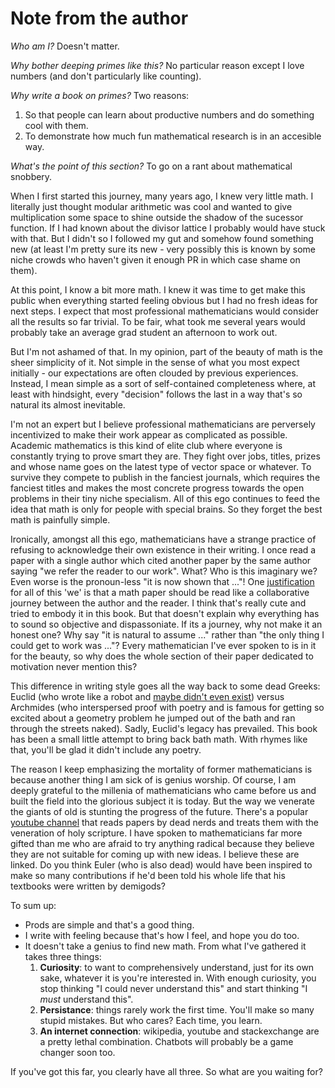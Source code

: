 # Note from the author

*Who am I?* Doesn't matter.

*Why bother deeping primes like this?* No particular reason except I love numbers (and don't particularly like counting).

*Why write a book on primes?* Two reasons:
1. So that people can learn about productive numbers and do something cool with them.
2. To demonstrate how much fun mathematical research is in an accesible way.

*What's the point of this section?* To go on a rant about mathematical snobbery.

When I first started this journey, many years ago, I knew very little math. I literally just thought modular arithmetic was cool and wanted to give multiplication some space to shine outside the shadow of the sucessor function. If I had known about the divisor lattice I probably would have stuck with that. But I didn't so I followed my gut and somehow found something new (at least I'm pretty sure its new - very possibly this is known by some niche crowds who haven't given it enough PR in which case shame on them).

At this point, I know a bit more math. I knew it was time to get make this public when everything started feeling obvious but I had no fresh ideas for next steps. I expect that most professional mathematicians would consider all the results so far trivial. To be fair, what took me several years would probably take an average grad student an afternoon to work out. 

But I'm not ashamed of that. In my opinion, part of the beauty of math is the sheer simplicity of it. Not simple in the sense of what you most expect initially - our expectations are often clouded by previous experiences. Instead, I mean simple as a sort of self-contained completeness where, at least with hindsight, every "decision" follows the last in a way that's so natural its almost inevitable.

I'm not an expert but I believe professional mathematicians are perversely incentivized to make their work appear as complicated as possible. Academic mathematics is this kind of elite club where everyone is constantly trying to prove smart they are. They fight over jobs, titles, prizes and whose name goes on the latest type of vector space or whatever. To survive they compete to publish in the fanciest journals, which requires the fanciest titles and makes the most concrete progress towards the open problems in their tiny niche specialism. All of this ego continues to feed the idea that math is only for people with special brains. So they forget the best math is painfully simple.

Ironically, amongst all this ego, mathematicians have a strange practice of refusing to acknowledge their own existence in their writing. I once read a paper with a single author which cited another paper by the same author saying "we refer the reader to our work". What? Who is this imaginary we? Even worse is the pronoun-less "it is now shown that ..."! One [justification](https://math.stackexchange.com/questions/1305775/why-do-single-author-math-papers-use-we-instead-of-i) for all of this 'we' is that a math paper should be read like a collaborative journey between the author and the reader. I think that's really cute and tried to embody it in this book. But that doesn't explain why everything has to sound so objective and dispassoniate. If its a journey, why not make it an honest one? Why say "it is natural to assume ..." rather than "the only thing I could get to work was ..."? Every mathematician I've ever spoken to is in it for the beauty, so why does the whole section of their paper dedicated to motivation never mention this?

This difference in writing style goes all the way back to some dead Greeks: Euclid (who wrote like a robot and [maybe didn't even exist](https://hsm.stackexchange.com/questions/2764/is-there-any-historical-evidence-maintaining-that-euclid-was-a-single-person)) versus Archmides (who interspersed proof with poetry and is famous for getting so excited about a geometry problem he jumped out of the bath and ran through the streets naked). Sadly, Euclid's legacy has prevailed. This book has been a small little attempt to bring back bath math. With rhymes like that, you'll be glad it didn't include any poetry.

The reason I keep emphasizing the mortality of former mathematicians is because another thing I am sick of is genius worship. Of course, I am deeply grateful to the millenia of mathematicians who came before us and built the field into the glorious subject it is today. But the way we venerate the giants of old is stunting the progress of the future. There's a popular [youtube channel](https://www.youtube.com/playlist?list=PLATpsZGmpkg98pdBHE3EH2sewzSWL8XPb) that reads papers by dead nerds and treats them with the veneration of holy scripture. I have spoken to mathematicians far more gifted than me who are afraid to try anything radical because they believe they are not suitable for coming up with new ideas. I believe these are linked. Do you think Euler (who is also dead) would have been inspired to make so many contributions if he'd been told his whole life that his textbooks were written by demigods?

To sum up:
* Prods are simple and that's a good thing. 
* I write with feeling because that's how I feel, and hope you do too. 
* It doesn't take a genius to find new math. From what I've gathered it takes three things:
  1. **Curiosity**: to want to comprehensively understand, just for its own sake, whatever it is you're interested in. With enough curiosity, you stop thinking "I could never understand this" and start thinking "I *must* understand this". 
  2. **Persistance**: things rarely work the first time. You'll make so many stupid mistakes. But who cares? Each time, you learn.
  3. **An internet connection**: wikipedia, youtube and stackexchange are a pretty lethal combination. Chatbots will probably be a game changer soon too.

If you've got this far, you clearly have all three. So what are you waiting for?